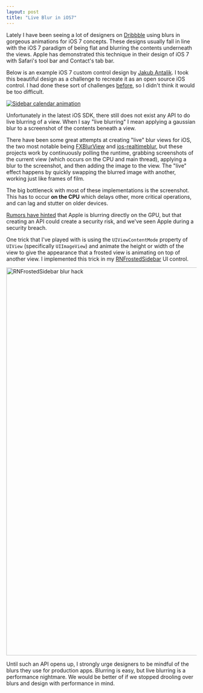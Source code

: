 ```yaml
---
layout: post
title: "Live Blur in iOS7"
---
```


Lately I have been seeing a lot of designers on [Dribbble](http://dribbble.com/search?q=ios+blur) using blurs in gorgeous animations for iOS 7 concepts. These designs usually fall in line with the iOS 7 paradigm of being flat and blurring the contents underneath the views. Apple has demonstrated this technique in their design of iOS 7 with Safari's tool bar and Contact's tab bar.

Below is an example iOS 7 custom control design by [Jakub Antalik](https://twitter.com/Jakubantalik). I took this beautiful design as a challenge to recreate it as an open source iOS control. I had done these sort of challenges [before](https://github.com/rnystrom/RNRippleTableView), so I didn't think it would be too difficult.

[![Sidebar calendar animation](http://whoisryannystrom.com/img/2013-09-17/dribbble-frosted.gif)](https://twitter.com/Jakubantalik)

Unfortunately in the latest iOS SDK, there still does not exist any API to do live blurring of a view. When I say "live blurring" I mean applying a gaussian blur to a screenshot of the contents beneath a view.

There have been some great attempts at creating "live" blur views for iOS, the two most notable being [FXBlurView](https://github.com/nicklockwood/FXBlurView) and [ios-realtimeblur](https://github.com/alexdrone/ios-realtimeblur), but these projects work by continuously polling the runtime, grabbing screenshots of the current view (which occurs on the CPU and main thread), applying a blur to the screenshot, and then adding the image to the view. The "live" effect happens by quickly swapping the blurred image with another, working just like frames of film.

The big bottleneck with most of these implementations is the screenshot. This has to occur **on the CPU** which delays other, more critical operations, and can lag and stutter on older devices.

[Rumors have hinted](http://stackoverflow.com/a/17299759) that Apple is blurring directly on the GPU, but that creating an API could create a security risk, and we've seen Apple during a security breach.

One trick that I've played with is using the <code>UIViewContentMode</code> property of <code>UIView</code> (specifically <code>UIImageView</code>) and animate the height or width of the view to give the appearance that a frosted view is animating on top of another view. I implemented this trick in my [RNFrostedSidebar](https://github.com/rnystrom/RNFrostedSidebar) UI control.

[<img src="http://whoisryannystrom.com/img/2013-09-17/animation-explanation.jpg" width="1024" alt="RNFrostedSidebar blur hack" />](http://whoisryannystrom.com/img/2013-09-17/animation-explanation.jpg)

Until such an API opens up, I strongly urge designers to be mindful of the blurs they use for production apps. Blurring is easy, but live blurring is a performance nightmare. We would be better of if we stopped drooling over blurs and design with performance in mind.